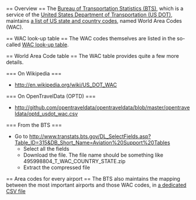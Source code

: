 == Overview ==
The [Bureau of Transportation Statistics (BTS)](http://en.wikipedia.org/wiki/Bureau_of_Transportation_Statistics),
which is a service of the [United States Department of Transportation (US DOT)](http://en.wikipedia.org/wiki/United_States_Department_of_Transportation),
maintains [a list of US state and country codes](http://en.wikipedia.org/wiki/US_DOT_WAC),
named World Area Codes (WAC).

== WAC look-up table ==
The WAC codes themselves are listed in the so-called [WAC look-up table](http://www.transtats.bts.gov/Download_Lookup.asp?Lookup=L_WORLD_AREA_CODES).

== World Area Code table ==
The WAC table provides quite a few more details.

=== On Wikipedia ===
* http://en.wikipedia.org/wiki/US_DOT_WAC

=== On OpenTravelData (OPTD) ===
* http://github.com/opentraveldata/opentraveldata/blob/master/opentraveldata/optd_usdot_wac.csv

=== From the BTS ===
* Go to http://www.transtats.bts.gov/DL_SelectFields.asp?Table_ID=315&DB_Short_Name=Aviation%20Support%20Tables
  + Select all the fields
  + Download the file. The file name should be something like 495998804_T_WAC_COUNTRY_STATE.zip
  + Extract the compressed file

== Area codes for every airport ==
The BTS also maintains the mapping between the most important airports and
those WAC codes, in [a dedicated CSV file](http://www.dot.gov/sites/dot.dev/files/docs/airports_codes.txt)


